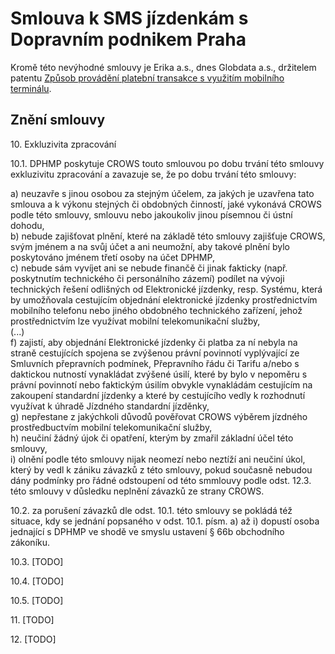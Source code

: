 # Smlouva k SMS jízdenkám s Dopravním podnikem Praha

Kromě této nevýhodné smlouvy je Erika a.s., dnes Globdata a.s., držitelem patentu [Způsob provádění platební transakce s využitím mobilního terminálu](https://isdv.upv.cz/webapp/pts.det?xprim=1028679&lan=cs).

## Znění smlouvy

10\. Exkluzivita zpracování

10.1. DPHMP poskytuje CROWS touto smlouvou po dobu trvání této smlouvy exkluzivitu zpracování a zavazuje se, že po dobu trvání této smlouvy:

a) neuzavře s jinou osobou za stejným účelem, za jakých je uzavřena tato smlouva a k výkonu stejných či obdobných činností, jaké vykonává CROWS podle této smlouvy, smlouvu nebo jakoukoliv jinou písemnou či ústní dohodu,  
b) nebude zajišťovat plnění, které na základě této smlouvy zajišťuje CROWS, svým jménem a na svůj účet a ani neumožní, aby takové plnění bylo poskytováno jménem třetí osoby na účet DPHMP,  
c) nebude sám vyvíjet ani se nebude finančě či jinak fakticky (např. poskytnutím technického či personálního zázemí) podílet na vývoji technických řešení odlišných od Elektronické jízdenky, resp. Systému, která by umožňovala cestujícím objednání elektronické jízdenky prostřednictvím mobilního telefonu nebo jiného obdobného technického zařízení, jehož prostřednictvím lze využívat mobilní telekomunikační služby,  
(...)  
f) zajistí, aby objednání Elektronické jízdenky či platba za ní nebyla na straně cestujících spojena se zvýšenou právní povinnotí vyplývající ze Smluvních přepravních podmínek, Přepravního řádu či Tarifu a/nebo s daktickou nutností vynakládat zvýšené úsilí, které by bylo v nepoměru s právní povinnotí	nebo faktickým úsilím obvykle vynakládám cestujícím na zakoupení standardní jízdenky a které by cestujícího vedly k rozhodnutí využívat k úhradě Jízdného standardní jízděnky,  
g) nepřestane z jakýchkoli důvodů pověřovat CROWS výběrem jízdného prostředbuctvím mobilní telekomunikační služby,  
h) neučiní žádný újok či opatření, kterým by zmařil základní účel této smlouvy,  
i) olnění podle této smlouvy nijak neomezí nebo neztíží ani neučiní úkol, který by vedl k zániku závazků z této smlouvy, pokud současně nebudou dány podmínky pro řádné odstoupení od této smmlouvy podle odst. 12.3. této smlouvy v důsledku neplnění závazků ze strany CROWS.

10.2. za porušení závazků dle odst. 10.1. této smlouvy se pokládá též situace, kdy se jednání popsaného v odst. 10.1. písm. a) až i) dopustí osoba jednající s DPHMP ve shodě ve smyslu ustavení § 66b obchodního zákoníku.

10.3. [TODO]

10.4. [TODO]

10.5. [TODO]

11\. [TODO]

12\. [TODO]
